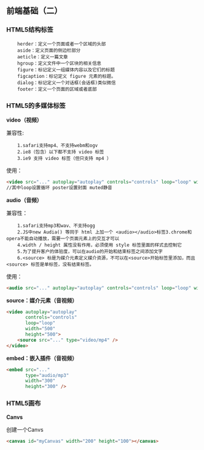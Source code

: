 ## 前端基础（二）

### HTML5结构标签 

        herder：定义一个页面或者一个区域的头部
        aside：定义页面的侧边栏部分
        aeticle：定义一篇文章
        hgroup：定义文件中一个区块的相关信息
        figure：标记定义一组媒体内容以及它们的标题
        figcaption：标记定义 figure 元素的标题。
        dialog：标记定义一个对话框(会话框)类似微信
        footer：定义一个页面的区域或者底部

### HTML5的多媒体标签 

**video（视频）**

兼容性:

        1.safari支持mp4、不支持webm和ogv
        2.ie8（包含）以下都不支持 video 标签
        3.ie9 支持 video 标签（但只支持 mp4 ）

使用：

```html
<video src="..." autoplay="autoplay" controls="controls" loop="loop" width="500" height="500" poster="..." muted>
//其中loop设置循环 poster设置封面 muted静音
```

**audio（音频）**

兼容性：

        1.safari支持mp3和wav、不支持ogg
        2.JS中new Audia() 等同于 html 上加一个 <audio></audio>标签3.chrome和opera不能自动播放，需要一个页面元素上的交互才可以
        4.width / height 属性没有作用，必须使用 style 标签里面的样式去控制它
        5.为了提升客户的体验度，可以在audio的开始和结束标签之间添加文字
        6.<source> 标是为媒介元素定义媒介资源，不可以在<source>开始标签里添加，而且<source> 标签是单标签，没有结束标签。

使用：

```html
<audio src="..." autoplay="autoplay" controls="controls" loop="loop" width="500" height="500">
```

**source：媒介元素（音视频）**

```html
<video autoplay="autoplay"
       controls="controls"
       loop="loop"
       width="500"
       height="500">
    <source src="..." type="video/mp4" />
</video>
```

**embed：嵌入插件（音视频）**

```html
<embed src="..."
       type="audio/mp3"
       width="300" 
       height="300" />
```

### HTML5画布

**Canvs**

创建一个Canvs

```html
<canvas id="myCanvas" width="200" height="100"></canvas>
```